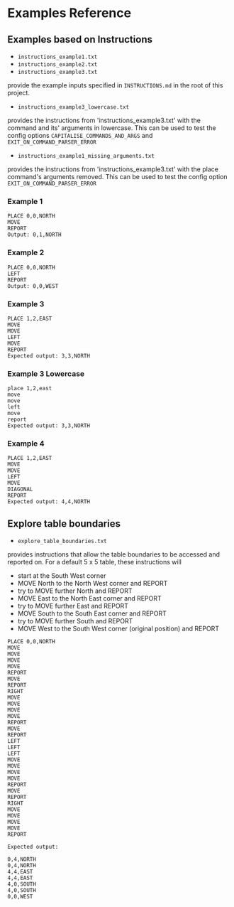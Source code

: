 # Examples Reference

## Examples based on Instructions

- `instructions_example1.txt`
- `instructions_example2.txt`
- `instructions_example3.txt`

provide the example inputs specified in `INSTRUCTIONS.md` in the root of this project.

- `instructions_example3_lowercase.txt`

provides the instructions from 'instructions_example3.txt' with the command and its' arguments in lowercase. This can be used to test the config options `CAPITALISE_COMMANDS_AND_ARGS` and `EXIT_ON_COMMAND_PARSER_ERROR`

- `instructions_example1_missing_arguments.txt`

provides the instructions from 'instructions_example3.txt' with the place command's arguments removed. This can be used to test the config option `EXIT_ON_COMMAND_PARSER_ERROR`


### Example 1

```plain
PLACE 0,0,NORTH
MOVE
REPORT
Output: 0,1,NORTH
```

### Example 2

```plain
PLACE 0,0,NORTH
LEFT
REPORT
Output: 0,0,WEST
```

### Example 3

```plain
PLACE 1,2,EAST
MOVE
MOVE
LEFT
MOVE
REPORT
Expected output: 3,3,NORTH
```

### Example 3 Lowercase

```plain
place 1,2,east
move
move
left
move
report
Expected output: 3,3,NORTH
```

### Example 4

```plain
PLACE 1,2,EAST
MOVE
MOVE
LEFT
MOVE
DIAGONAL
REPORT
Expected output: 4,4,NORTH
```


## Explore table boundaries

- `explore_table_boundaries.txt`

provides instructions that allow the table boundaries to be accessed and reported on. For a default 5 x 5 table, these instructions will

- start at the South West corner
- MOVE North to the North West corner and REPORT
- try to MOVE further North and REPORT
- MOVE East to the North East corner and REPORT
- try to MOVE further East and REPORT
- MOVE South to the South East corner and REPORT
- try to MOVE further South and REPORT
- MOVE West to the South West corner (original position) and REPORT

```plain
PLACE 0,0,NORTH
MOVE
MOVE
MOVE
MOVE
REPORT
MOVE
REPORT
RIGHT
MOVE
MOVE
MOVE
MOVE
REPORT
MOVE
REPORT
LEFT
LEFT
LEFT
MOVE
MOVE
MOVE
MOVE
REPORT
MOVE
REPORT
RIGHT
MOVE
MOVE
MOVE
MOVE
REPORT

Expected output:

0,4,NORTH
0,4,NORTH
4,4,EAST
4,4,EAST
4,0,SOUTH
4,0,SOUTH
0,0,WEST
```
